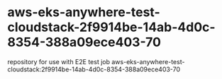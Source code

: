 # aws-eks-anywhere-test-cloudstack-2f9914be-14ab-4d0c-8354-388a09ece403-70
repository for use with E2E test job aws-eks-anywhere-test-cloudstack:2f9914be-14ab-4d0c-8354-388a09ece403-70
